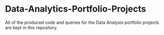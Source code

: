 # Data-Analytics-Portfolio-Projects
All of the produced code and queries for the Data Analysis portfolio projects are kept in this repository.
